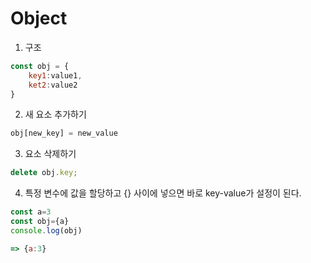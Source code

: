 # Object

1. 구조

```javascript
const obj = {
    key1:value1,
    ket2:value2
}
```

2. 새 요소 추가하기

```javascript
obj[new_key] = new_value
```

3. 요소 삭제하기

```javascript
delete obj.key;
```

4. 특정 변수에 값을 할당하고 {} 사이에 넣으면 바로 key-value가 설정이 된다.

```js
const a=3
const obj={a}
console.log(obj)

=> {a:3}
```

